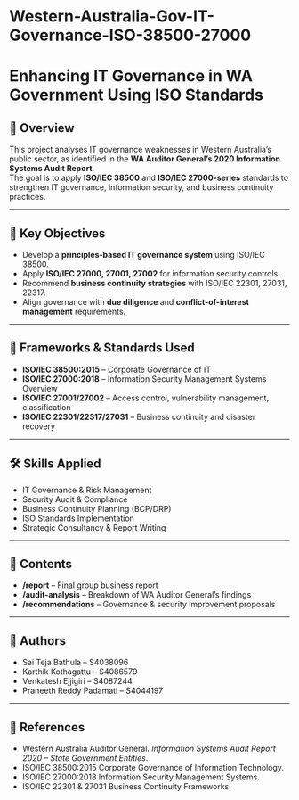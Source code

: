 # Western-Australia-Gov-IT-Governance-ISO-38500-27000
# Enhancing IT Governance in WA Government Using ISO Standards

## 📌 Overview
This project analyses IT governance weaknesses in Western Australia’s public sector, as identified in the **WA Auditor General’s 2020 Information Systems Audit Report**.  
The goal is to apply **ISO/IEC 38500** and **ISO/IEC 27000-series** standards to strengthen IT governance, information security, and business continuity practices.

---

## 📑 Key Objectives
- Develop a **principles-based IT governance system** using ISO/IEC 38500.
- Apply **ISO/IEC 27000, 27001, 27002** for information security controls.
- Recommend **business continuity strategies** with ISO/IEC 22301, 27031, 22317.
- Align governance with **due diligence** and **conflict-of-interest management** requirements.

---

## 🔹 Frameworks & Standards Used
- **ISO/IEC 38500:2015** – Corporate Governance of IT
- **ISO/IEC 27000:2018** – Information Security Management Systems Overview
- **ISO/IEC 27001/27002** – Access control, vulnerability management, classification
- **ISO/IEC 22301/22317/27031** – Business continuity and disaster recovery

---

## 🛠 Skills Applied
- IT Governance & Risk Management
- Security Audit & Compliance
- Business Continuity Planning (BCP/DRP)
- ISO Standards Implementation
- Strategic Consultancy & Report Writing

---

## 📂 Contents
- **/report** – Final group business report  
- **/audit-analysis** – Breakdown of WA Auditor General’s findings  
- **/recommendations** – Governance & security improvement proposals  

---

## 📌 Authors
- Sai Teja Bathula – S4038096  
- Karthik Kothagattu – S4086579  
- Venkatesh Ejjigiri – S4087244  
- Praneeth Reddy Padamati – S4044197  

---

## 📖 References
- Western Australia Auditor General. *Information Systems Audit Report 2020 – State Government Entities*.  
- ISO/IEC 38500:2015 Corporate Governance of Information Technology.  
- ISO/IEC 27000:2018 Information Security Management Systems.  
- ISO/IEC 22301 & 27031 Business Continuity Frameworks.  


